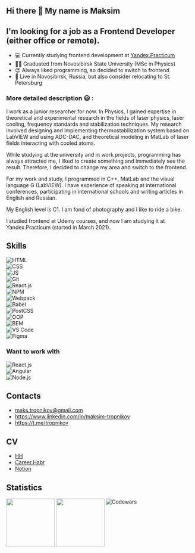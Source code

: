 ## Hi there 👋 My name is Maksim

## I'm looking for a job as a Frontend Developer (either office or remote).

- 💻 Currently studying frontend development at [Yandex.Practicum](https://practicum.yandex.ru)
- 👨‍🎓 Graduated from Novosibirsk State University (MSc in Physics)
- 😍 Always liked programming, so decided to switch to frontend
- 📍 Live in Novosibirsk, Russia, but also consider relocating to St. Petersburg  

### More detailed description 😃 :  

I work as a junior researcher for now. In Physics, I gained expertise in theoretical and experimental research in the fields of laser physics, laser cooling, frequency standards and stabilization techniques.
My research involved designing and implementing thermostabilization system based on LabVIEW and using ADC-DAC, and theoretical modeling in MatLab of laser fields interacting with cooled atoms.  

While studying at the university and in work projects, programming has always attracted me, I liked to create something and immediately see the result. Therefore, I decided to change my area and switch to the frontend.  

For my work and study, I programmed in C++, MatLab and the visual language G (LabVIEW). I have experience of speaking at international conferences, participating in international schools and writing articles in English and Russian.  

My English level is C1. I am fond of photography and I like to ride a bike.

I studied frontend at Udemy courses, and now I am studying it at Yandex.Practicum (started in March 2021).

## Skills

![HTML](https://img.shields.io/badge/HTML-20232A?style=for-the-badge&logo=html5)  
![CSS](https://img.shields.io/badge/-CSS-20232A?style=for-the-badge&logo=css3)  
![JS](https://img.shields.io/badge/-JavaScript-20232A?style=for-the-badge&logo=javascript)  
![Git](https://img.shields.io/badge/-Git-20232A?style=for-the-badge&logo=git)  
![React.js](https://img.shields.io/badge/-React.js-20232A?style=for-the-badge&logo=react)  
![NPM](https://img.shields.io/badge/-NPM-20232A?style=for-the-badge&logo=npm)  
![Webpack](https://img.shields.io/badge/-Webpack-20232A?style=for-the-badge&logo=webpack)  
![Babel](https://img.shields.io/badge/-Babel-20232A?style=for-the-badge&logo=babel)  
![PostCSS](https://img.shields.io/badge/-PostCSS-20232A?style=for-the-badge&logo=postcss)  
![OOP](https://img.shields.io/badge/-OOP-20232A?style=for-the-badge&logo=oop)  
![BEM](https://img.shields.io/badge/-BEM-20232A?style=for-the-badge&logo=BEM)  
![VS Code](https://img.shields.io/badge/-VS_Code-20232A?style=for-the-badge&logo=visualstudiocode)   
![Figma](https://img.shields.io/badge/-Figma-20232A?style=for-the-badge&logo=figma)


### Want to work with  

![React.js](https://img.shields.io/badge/-React.js-20232A?style=for-the-badge&logo=react)  
![Angular](https://img.shields.io/badge/-Angular-20232A?style=for-the-badge&logo=angular)  
![Node.js](https://img.shields.io/badge/-Node.js-20232A?style=for-the-badge&logo=node.js)  


<!--5F8B9F-->


<!--
- HTML
- CSS
- JavaScript
- Git
- BEM
- OOP
- Webpack
- Figma
- VS Code
- React.js
- Node.js
-->

## Contacts
- maks.tropnikov@gmail.com
- https://www.linkedin.com/in/maksim-tropnikov
- https://t.me/tropnikov  

## CV
* [HH](https://novosibirsk.hh.ru/resume/9803f6c3ff07f93bae0039ed1f4a7351586950)
* [Career.Habr](https://career.habr.com/totmaks)
* [Notion](https://tropnikov.notion.site/CV-cce9a074ac4741208a2bf1e8de7f6a57)

## Statistics  

<div>
<a href="https://github-readme-stats.vercel.app/api?username=tropnikov&count_private=true&show_icons=true&hide=contribs,issues&theme=react">
<img align="left" height="130px" style="margin-right: 5px" src="https://github-readme-stats.vercel.app/api?username=tropnikov&count_private=true&show_icons=true&hide=contribs,issues&theme=react">
</a>
<a href="https://github-readme-stats.vercel.app/api/top-langs/?username=tropnikov&layout=compact&theme=react">
<img align="left" height="130px" src="https://github-readme-stats.vercel.app/api/top-langs/?username=tropnikov&layout=compact&theme=react"/>
</a>
</div>  

<!--
[![Tropnikov GitHub stats](https://github-readme-stats.vercel.app/api?username=tropnikov&count_private=true&show_icons=true&hide=contribs,issues)
](https://github-readme-stats.vercel.app/api?username=tropnikov&count_private=true&show_icons=true)  

[![Top Langs](https://github-readme-stats.vercel.app/api/top-langs/?username=tropnikov&layout=compact)](https://github-readme-stats.vercel.app/api/top-langs/?username=tropnikov)  
-->  
  
![Codewars](https://www.codewars.com/users/tropnikov/badges/large)

<!--
**tropnikov/tropnikov** is a ✨ _special_ ✨ repository because its `README.md` (this file) appears on your GitHub profile.

Here are some ideas to get you started:

- 🔭 I’m currently working on ...
- 🌱 I’m currently learning ...
- 👯 I’m looking to collaborate on ...
- 🤔 I’m looking for help with ...
- 💬 Ask me about ...
- 📫 How to reach me: ...
- 😄 Pronouns: ...
- ⚡ Fun fact: ...
-->
